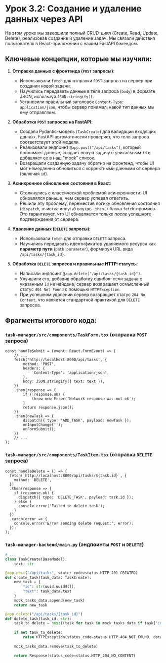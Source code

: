 # Урок 3.2: Создание и удаление данных через API

На этом уроке мы завершили полный CRUD-цикл (Create, Read, Update, Delete), реализовав создание и удаление задач. Мы связали действия пользователя в React-приложении с нашим FastAPI бэкендом.

## Ключевые концепции, которые мы изучили:

1.  **Отправка данных с фронтенда (`POST` запросы)**:
    *   Использовали `fetch` для отправки `POST` запроса на сервер при создании новой задачи.
    *   Научились передавать данные в теле запроса (`body`) в формате JSON, используя `JSON.stringify()`.
    *   Установили правильный заголовок `Content-Type: application/json`, чтобы сервер понимал, какой тип данных мы ему отправляем.

2.  **Обработка `POST` запросов на FastAPI**:
    *   Создали Pydantic-модель (`TaskCreate`) для валидации входящих данных. FastAPI автоматически проверяет, что тело запроса соответствует этой модели.
    *   Реализовали эндпоинт `@app.post("/api/tasks")`, который принимает данные, создает новую задачу с уникальным `id` и добавляет ее в наш "mock" список.
    *   Возвращали созданную задачу обратно на фронтенд, чтобы UI мог немедленно обновиться с корректными данными от сервера (включая `id`).

3.  **Асинхронное обновление состояния в React**:
    *   Столкнулись с классической проблемой асинхронности: UI обновлялся раньше, чем сервер успевал ответить.
    *   Решили эту проблему, переместив логику обновления состояния (`dispatch`, очистка инпута) внутрь `.then()` блока `fetch`-промиса. Это гарантирует, что UI обновляется только *после* успешного подтверждения от сервера.

4.  **Удаление данных (`DELETE` запросы)**:
    *   Использовали `fetch` для отправки `DELETE` запроса.
    *   Научились передавать идентификатор удаляемого ресурса как **параметр пути** (`path parameter`), формируя URL вида `/api/tasks/{task_id}`.

5.  **Обработка `DELETE` запросов и правильные HTTP-статусы**:
    *   Написали эндпоинт `@app.delete("/api/tasks/{task_id}")`.
    *   Улучшили его, добавив обработку ошибок: если задача с указанным `id` не найдена, сервер возвращает осмысленный статус `404 Not Found` с помощью `HTTPException`.
    *   При успешном удалении сервер возвращает статус `204 No Content`, что является стандартной практикой для `DELETE` запросов.

## Фрагменты итогового кода:

### `task-manager/src/components/TaskForm.tsx` (отправка `POST` запроса)
```tsx
const handleSubmit = (event: React.FormEvent) => {
    // ...
    fetch('http://localhost:8000/api/tasks', {
        method: 'POST',
        headers: {
            'Content-Type': 'application/json',
        },
        body: JSON.stringify({ text: text }),
    })
    .then(response => {
        if (!response.ok) {
            throw new Error('Network response was not ok');
        }
        return response.json();
    })
    .then(newTask => {
        dispatch({ type: 'ADD_TASK', payload: newTask });
        onInputChange('');
        onFormSubmit();
    })
    // ...
};
```

### `task-manager/src/components/TaskItem.tsx` (отправка `DELETE` запроса)
```tsx
const handleDelete = () => {
  fetch(`http://localhost:8000/api/tasks/${task.id}`, {
    method: 'DELETE',
  })
  .then(response => {
    if (response.ok) {
      dispatch({ type: 'DELETE_TASK', payload: task.id });
    } else {
      console.error('Failed to delete task');
    }
  })
  .catch(error => {
    console.error('Error sending delete request:', error);
  });
};
```

### `task-manager-backend/main.py` (эндпоинты `POST` и `DELETE`)
```python
# ...
class TaskCreate(BaseModel):
    text: str

@app.post("/api/tasks", status_code=status.HTTP_201_CREATED)
def create_task(task_data: TaskCreate):
    new_task = {
        "id": str(uuid.uuid4()),
        "text": task_data.text
    }
    mock_tasks_data.append(new_task)
    return new_task

@app.delete("/api/tasks/{task_id}")
def delete_task(task_id: str):
    task_to_delete = next((task for task in mock_tasks_data if task["id"] == task_id), None)
    
    if not task_to_delete:
        raise HTTPException(status_code=status.HTTP_404_NOT_FOUND, detail="Task not found")
    
    mock_tasks_data.remove(task_to_delete)
    
    return Response(status_code=status.HTTP_204_NO_CONTENT)
``` 
